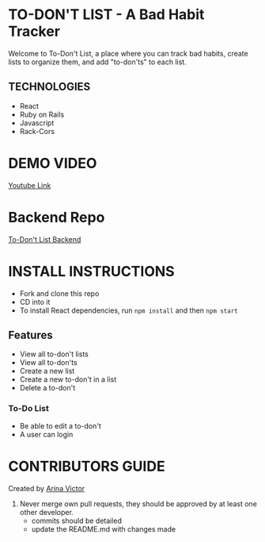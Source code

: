 # TO-DON'T LIST - A Bad Habit Tracker

Welcome to To-Don't List, a place where you can track bad habits, create lists to organize them, and add "to-don'ts" to each list. 

## TECHNOLOGIES

+ React
+ Ruby on Rails
+ Javascript
+ Rack-Cors

# DEMO VIDEO
[Youtube Link](https://youtu.be/FvBYzb5p9mE)

# Backend Repo

[To-Don't List Backend](https://github.com/arinavictor/todontlist-backend)

# INSTALL INSTRUCTIONS

+ Fork and clone this repo
+ CD into it
+ To install React dependencies, run
     ```npm install``` 
        and then 
    ```npm start```


## Features

+ View all to-don't lists
+ View all to-don'ts
+ Create a new list
+ Create a new to-don't in a list
+ Delete a to-don't

### To-Do List
+ Be able to edit a to-don't
+ A user can login 


# CONTRIBUTORS GUIDE 
Created by [Arina Victor](https://github.com/arinavictor) 

1. Never merge own pull requests, they should be approved by at least one other developer.
    + commits should be detailed
    + update the README.md with changes made
